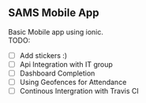 ## SAMS Mobile App
Basic Mobile app using ionic.<br>
TODO:
- [ ] Add stickers :)
- [ ] Api Integration with IT group
- [ ] Dashboard Completion
- [ ] Using Geofences for Attendance
- [ ] Continous Intergration with Travis CI
